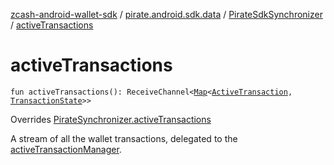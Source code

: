 [zcash-android-wallet-sdk](../../index.md) / [pirate.android.sdk.data](../index.md) / [PirateSdkSynchronizer](index.md) / [activeTransactions](./active-transactions.md)

# activeTransactions

`fun activeTransactions(): ReceiveChannel<`[`Map`](https://kotlinlang.org/api/latest/jvm/stdlib/kotlin.collections/-map/index.html)`<`[`ActiveTransaction`](../-active-transaction/index.md)`, `[`TransactionState`](../-transaction-state/index.md)`>>`

Overrides [PirateSynchronizer.activeTransactions](../-synchronizer/active-transactions.md)

A stream of all the wallet transactions, delegated to the [activeTransactionManager](#).

